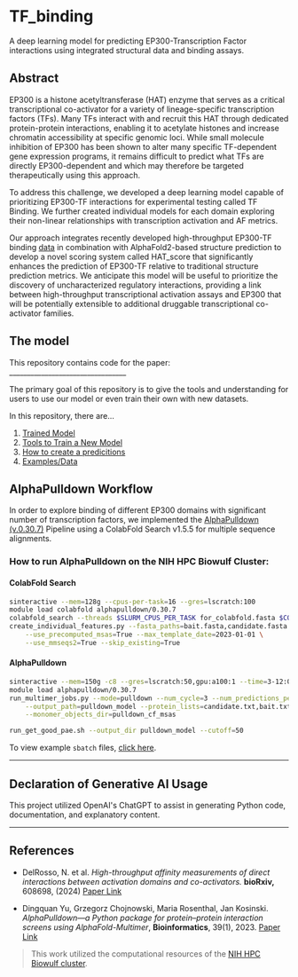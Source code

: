# TF_binding
A deep learning model for predicting EP300-Transcription Factor interactions using integrated structural data and binding assays. 

## Abstract

EP300 is a histone acetyltransferase (HAT) enzyme that serves as a critical transcriptional co-activator for a variety of lineage-specific transcription factors (TFs). Many TFs interact with and recruit this HAT through dedicated protein-protein interactions, enabling it to acetylate histones and increase chromatin accessibility at specific genomic loci. While small molecule inhibition of EP300 has been shown to alter many specific TF-dependent gene expression programs, it remains difficult to predict what TFs are directly EP300-dependent and which may therefore be targeted therapeutically using this approach.

To address this challenge, we developed a deep learning model capable of prioritizing EP300-TF interactions for experimental testing called TF Binding. We further created individual models for each domain exploring their non-linear relationships with transcription activation and AF metrics. 

Our approach integrates recently developed high-throughput EP300-TF binding [data](https://www.biorxiv.org/content/10.1101/2024.08.19.608698v1) in combination with AlphaFold2-based structure prediction to develop a novel scoring system called HAT_score that significantly enhances the prediction of EP300-TF relative to traditional structure prediction metrics. We anticipate this model will be useful to prioritize the discovery of uncharacterized regulatory interactions, providing a link between high-throughput transcriptional activation assays and EP300 that will be potentially extensible to additional druggable transcriptional co-activator families.

## The model
This repository contains code for the paper: _________________________________

The primary goal of this repository is to give the tools and understanding for users to use our model or even train their own with new datasets. 

In this repository, there are...
1. [Trained Model]()
2. [Tools to Train a New Model]()
3. [How to create a predicitions]()
4. [Examples/Data]()



## AlphaPulldown Workflow
In order to explore binding of different EP300 domains with significant number of transcription factors, we implemented the [AlphaPulldown (v.0.30.7)](https://academic.oup.com/bioinformatics/article/39/1/btac749/6839971) Pipeline using a ColabFold Search v1.5.5 for multiple sequence alignments. 

### How to run AlphaPulldown on the NIH HPC Biowulf Cluster:
#### **ColabFold Search**
```bash
sinteractive --mem=128g --cpus-per-task=16 --gres=lscratch:100
module load colabfold alphapulldown/0.30.7
colabfold_search --threads $SLURM_CPUS_PER_TASK for_colabfold.fasta $COLABFOLD_DB pulldown_cf_msas
create_individual_features.py --fasta_paths=bait.fasta,candidate.fasta --output_dir=pulldown_cf_msas \
    --use_precomputed_msas=True --max_template_date=2023-01-01 \
    --use_mmseqs2=True --skip_existing=True
```

#### **AlphaPulldown**
```bash
sinteractive --mem=150g -c8 --gres=lscratch:50,gpu:a100:1 --time=3-12:00:00
module load alphapulldown/0.30.7
run_multimer_jobs.py --mode=pulldown --num_cycle=3 --num_predictions_per_model=1 \
    --output_path=pulldown_model --protein_lists=candidate.txt,bait.txt \
    --monomer_objects_dir=pulldown_cf_msas

run_get_good_pae.sh --output_dir pulldown_model --cutoff=50
```

To view example `sbatch` files, [click here]().

---

## Declaration of Generative AI Usage

This project utilized OpenAI's ChatGPT to assist in generating Python code, documentation, and explanatory content.

---

## References
- DelRosso, N. et al. *High-throughput affinity measurements of direct interactions between activation domains and co-activators.*
**bioRxiv,** 608698, (2024) [Paper Link](https://doi.org/10.1101/2024.08.19.608698)

- Dingquan Yu, Grzegorz Chojnowski, Maria Rosenthal, Jan Kosinski. *AlphaPulldown—a Python package for protein–protein interaction screens using AlphaFold-Multimer*, **Bioinformatics**, 39(1), 2023. [Paper Link](https://doi.org/10.1093/bioinformatics/btac749)

> This work utilized the computational resources of the [NIH HPC Biowulf cluster](https://hpc.nih.gov).
